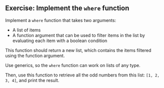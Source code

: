 ## Exercise: Implement the `where` function

Implement a `where` function that takes two arguments:

- A list of items
- A function argument that can be used to filter items in the list by evaluating each item with a boolean condition

This function should return a new list, which contains the items filtered using the function argument.

Use generics, so the `where` function can work on lists of any type.

Then, use this function to retrieve all the odd numbers from this list: `[1, 2, 3, 4]`, and print the result.